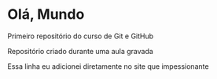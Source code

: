 # Olá, Mundo
 Primeiro repositório do curso de Git e GitHub

 Repositório criado durante uma aula gravada
 
 Essa linha eu adicionei diretamente no site que impessionante
